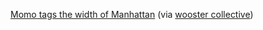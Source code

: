 ---
layout: post
wordpress_id: 156
wordpress_url: http://noesbueno.com/archives/156
date: '2006-11-05 15:16:00 -0600'
date_gmt: '2006-11-05 20:16:00 -0600'
body: |
  <p><a href="http://www.momoshowpalace.com/+BigVIDEO.htm">Momo tags the width of Manhattan</a> (via <a href="http://www.woostercollective.com/">wooster collective</a>)</p>
---